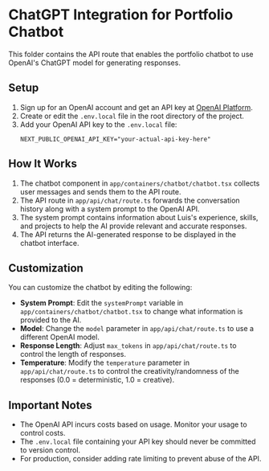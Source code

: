 # ChatGPT Integration for Portfolio Chatbot

This folder contains the API route that enables the portfolio chatbot to use OpenAI's ChatGPT model for generating responses.

## Setup

1. Sign up for an OpenAI account and get an API key at [OpenAI Platform](https://platform.openai.com/).
2. Create or edit the `.env.local` file in the root directory of the project.
3. Add your OpenAI API key to the `.env.local` file:
   ```
   NEXT_PUBLIC_OPENAI_API_KEY="your-actual-api-key-here"
   ```

## How It Works

1. The chatbot component in `app/containers/chatbot/chatbot.tsx` collects user messages and sends them to the API route.
2. The API route in `app/api/chat/route.ts` forwards the conversation history along with a system prompt to the OpenAI API.
3. The system prompt contains information about Luis's experience, skills, and projects to help the AI provide relevant and accurate responses.
4. The API returns the AI-generated response to be displayed in the chatbot interface.

## Customization

You can customize the chatbot by editing the following:

- **System Prompt**: Edit the `systemPrompt` variable in `app/containers/chatbot/chatbot.tsx` to change what information is provided to the AI.
- **Model**: Change the `model` parameter in `app/api/chat/route.ts` to use a different OpenAI model.
- **Response Length**: Adjust `max_tokens` in `app/api/chat/route.ts` to control the length of responses.
- **Temperature**: Modify the `temperature` parameter in `app/api/chat/route.ts` to control the creativity/randomness of the responses (0.0 = deterministic, 1.0 = creative).

## Important Notes

- The OpenAI API incurs costs based on usage. Monitor your usage to control costs.
- The `.env.local` file containing your API key should never be committed to version control.
- For production, consider adding rate limiting to prevent abuse of the API. 